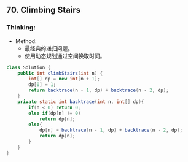 ## 70. Climbing Stairs
### Thinking:
* Method:
	* 最经典的递归问题。
	* 使用动态规划通过空间换取时间。

```Java
class Solution {
    public int climbStairs(int n) {
        int[] dp = new int[n + 1];
        dp[0] = 1;
        return backtrace(n - 1, dp) + backtrace(n - 2, dp);
    }
    private static int backtrace(int n, int[] dp){
        if(n < 0) return 0;
        else if(dp[n] != 0)
            return dp[n];
        else{
            dp[n] = backtrace(n - 1, dp) + backtrace(n - 2, dp);
            return dp[n];
        }
    }
}
```